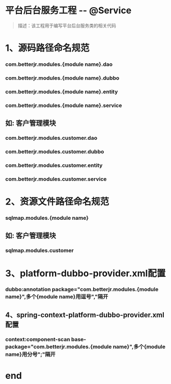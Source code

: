 # 平台后台服务工程 -- @Service
> 描述：该工程用于编写平台后台服务类的相关代码

# 1、源码路径命名规范
### com.betterjr.modules.{module name}.dao
### com.betterjr.modules.{module name}.dubbo
### com.betterjr.modules.{module name}.entity
### com.betterjr.modules.{module name}.service

## 如: 客户管理模块
### com.betterjr.modules.customer.dao
### com.betterjr.modules.customer.dubbo
### com.betterjr.modules.customer.entity
### com.betterjr.modules.customer.service

# 2、资源文件路径命名规范
### sqlmap.modules.{module name}

## 如: 客户管理模块
### sqlmap.modules.customer

# 3、platform-dubbo-provider.xml配置
### dubbo:annotation package="com.betterjr.modules.{module name}",多个{module name}用逗号","隔开

## 4、spring-context-platform-dubbo-provider.xml配置

### context:component-scan base-package="com.betterjr.modules.{module name}",多个{module name}用分号";"隔开

# end
